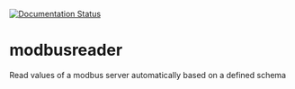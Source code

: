 [![Documentation Status](https://readthedocs.org/projects/modbusreader/badge/?version=latest)](https://modbusreader.readthedocs.io/en/latest/?badge=latest)


# modbusreader
Read values of a modbus server automatically based on a defined schema
